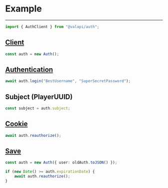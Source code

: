 # Example

---

```typescript
import { AuthClient } from "@valapi/auth";
```

## [Client](./client.md)

```typescript
const auth = new Auth();
```

## [Authentication](./function.md)

```typescript
await auth.login("BestUsername", "SuperSecretPassword");
```

## Subject (PlayerUUID)

```typescript
const subject = auth.subject;
```

## [Cookie](./function.md)

```typescript
await auth.reauthorize();
```

## [Save](./client.md)

```typescript
const auth = new Auth({ user: oldAuth.toJSON() });

if (new Date() >= auth.expirationDate) {
    await auth.reauthorize();
}
```
